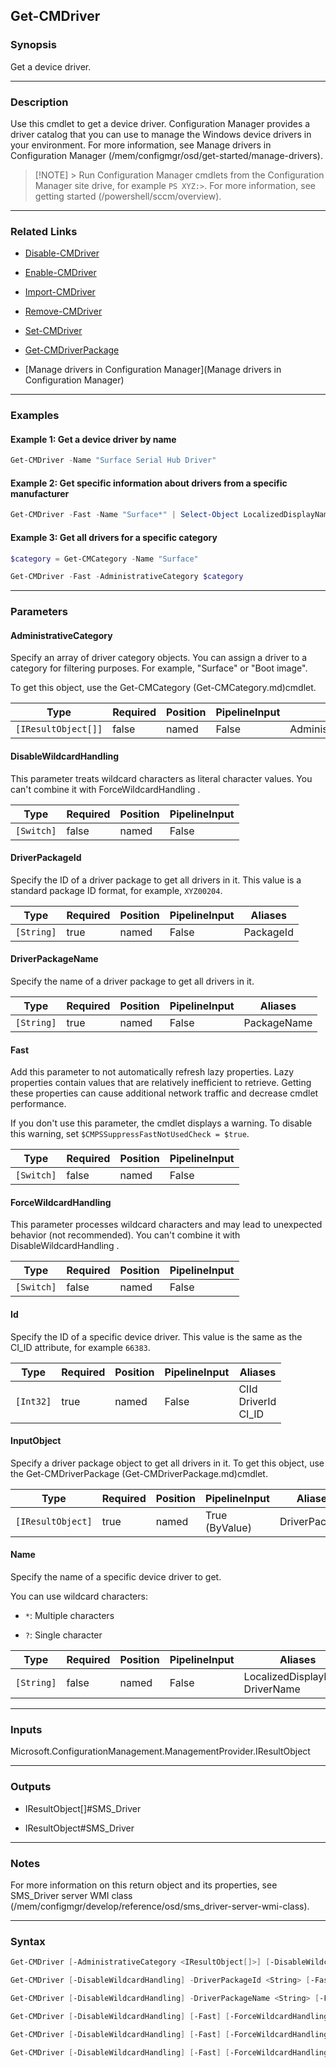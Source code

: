 Get-CMDriver
------------




### Synopsis
Get a device driver.



---


### Description

Use this cmdlet to get a device driver. Configuration Manager provides a driver catalog that you can use to manage the Windows device drivers in your environment. For more information, see Manage drivers in Configuration Manager (/mem/configmgr/osd/get-started/manage-drivers).



> [!NOTE] > Run Configuration Manager cmdlets from the Configuration Manager site drive, for example `PS XYZ:>`. For more information, see getting started (/powershell/sccm/overview).



---


### Related Links
* [Disable-CMDriver](Disable-CMDriver)



* [Enable-CMDriver](Enable-CMDriver)



* [Import-CMDriver](Import-CMDriver)



* [Remove-CMDriver](Remove-CMDriver)



* [Set-CMDriver](Set-CMDriver)



* [Get-CMDriverPackage](Get-CMDriverPackage)



* [Manage drivers in Configuration Manager](Manage drivers in Configuration Manager)





---


### Examples
#### Example 1: Get a device driver by name
```PowerShell
Get-CMDriver -Name "Surface Serial Hub Driver"
```

#### Example 2: Get specific information about drivers from a specific manufacturer
```PowerShell
Get-CMDriver -Fast -Name "Surface*" | Select-Object LocalizedDisplayName,DriverVersion,DriverDate
```

#### Example 3: Get all drivers for a specific category
```PowerShell
$category = Get-CMCategory -Name "Surface"

Get-CMDriver -Fast -AdministrativeCategory $category
```



---


### Parameters
#### **AdministrativeCategory**

Specify an array of driver category objects. You can assign a driver to a category for filtering purposes. For example, "Surface" or "Boot image".


To get this object, use the Get-CMCategory (Get-CMCategory.md)cmdlet.






|Type               |Required|Position|PipelineInput|Aliases                 |
|-------------------|--------|--------|-------------|------------------------|
|`[IResultObject[]]`|false   |named   |False        |AdministrativeCategories|



#### **DisableWildcardHandling**

This parameter treats wildcard characters as literal character values. You can't combine it with ForceWildcardHandling .






|Type      |Required|Position|PipelineInput|
|----------|--------|--------|-------------|
|`[Switch]`|false   |named   |False        |



#### **DriverPackageId**

Specify the ID of a driver package to get all drivers in it. This value is a standard package ID format, for example, `XYZ00204`.






|Type      |Required|Position|PipelineInput|Aliases  |
|----------|--------|--------|-------------|---------|
|`[String]`|true    |named   |False        |PackageId|



#### **DriverPackageName**

Specify the name of a driver package to get all drivers in it.






|Type      |Required|Position|PipelineInput|Aliases    |
|----------|--------|--------|-------------|-----------|
|`[String]`|true    |named   |False        |PackageName|



#### **Fast**

Add this parameter to not automatically refresh lazy properties. Lazy properties contain values that are relatively inefficient to retrieve. Getting these properties can cause additional network traffic and decrease cmdlet performance.


If you don't use this parameter, the cmdlet displays a warning. To disable this warning, set `$CMPSSuppressFastNotUsedCheck = $true`.






|Type      |Required|Position|PipelineInput|
|----------|--------|--------|-------------|
|`[Switch]`|false   |named   |False        |



#### **ForceWildcardHandling**

This parameter processes wildcard characters and may lead to unexpected behavior (not recommended). You can't combine it with DisableWildcardHandling .






|Type      |Required|Position|PipelineInput|
|----------|--------|--------|-------------|
|`[Switch]`|false   |named   |False        |



#### **Id**

Specify the ID of a specific device driver. This value is the same as the CI_ID attribute, for example `66383`.






|Type     |Required|Position|PipelineInput|Aliases                    |
|---------|--------|--------|-------------|---------------------------|
|`[Int32]`|true    |named   |False        |CIId<br/>DriverId<br/>CI_ID|



#### **InputObject**

Specify a driver package object to get all drivers in it. To get this object, use the Get-CMDriverPackage (Get-CMDriverPackage.md)cmdlet.






|Type             |Required|Position|PipelineInput |Aliases      |
|-----------------|--------|--------|--------------|-------------|
|`[IResultObject]`|true    |named   |True (ByValue)|DriverPackage|



#### **Name**

Specify the name of a specific device driver to get.


You can use wildcard characters:


* `*`: Multiple characters


* `?`: Single character






|Type      |Required|Position|PipelineInput|Aliases                            |
|----------|--------|--------|-------------|-----------------------------------|
|`[String]`|false   |named   |False        |LocalizedDisplayName<br/>DriverName|





---


### Inputs
Microsoft.ConfigurationManagement.ManagementProvider.IResultObject





---


### Outputs
* IResultObject[]#SMS_Driver


* IResultObject#SMS_Driver






---


### Notes
For more information on this return object and its properties, see SMS_Driver server WMI class (/mem/configmgr/develop/reference/osd/sms_driver-server-wmi-class).



---


### Syntax
```PowerShell
Get-CMDriver [-AdministrativeCategory <IResultObject[]>] [-DisableWildcardHandling] [-Fast] [-ForceWildcardHandling] [<CommonParameters>]
```
```PowerShell
Get-CMDriver [-DisableWildcardHandling] -DriverPackageId <String> [-Fast] [-ForceWildcardHandling] [<CommonParameters>]
```
```PowerShell
Get-CMDriver [-DisableWildcardHandling] -DriverPackageName <String> [-Fast] [-ForceWildcardHandling] [<CommonParameters>]
```
```PowerShell
Get-CMDriver [-DisableWildcardHandling] [-Fast] [-ForceWildcardHandling] -Id <Int32> [<CommonParameters>]
```
```PowerShell
Get-CMDriver [-DisableWildcardHandling] [-Fast] [-ForceWildcardHandling] -InputObject <IResultObject> [<CommonParameters>]
```
```PowerShell
Get-CMDriver [-DisableWildcardHandling] [-Fast] [-ForceWildcardHandling] [-Name <String>] [<CommonParameters>]
```
